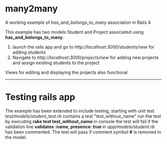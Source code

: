 <h1> many2many </h1>


A working example of <i>has_and_belongs_to_many</i> association in Rails 4

This example has two models Student and Project associated using <b>has_and_belongs_to_many</b>. 
<ol>
	<li> launch the rails app and go to <i>http://localhost:3000/students/new</i> for adding students</li> 
	<li> Navigate to <i>http://localhost:3000/projects/new</i> for adding new projects and assign existing students to the project </li>
</ol> 
Views for editing and displaying the projects also functional

<hr>

<h1> Testing rails app</h1>

The example has been extended to include testing, starting with unit test
<i>test/models/student_test.rb </i> contains a test "test_without_name"
run the test by executing <b> rake test test_without_name </b>in console
the test will fail if the validation line <b> validates :name, presence: true </b>
in <i> app/models/student.rb </i> has been commented. The test will pass if comment symbol <b>#</b> is removed in the model.
